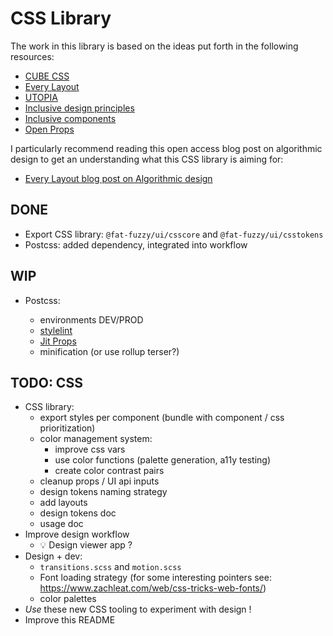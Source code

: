 # CSS Library

The work in this library is based on the ideas put forth in the following resources:

- [CUBE CSS](https://cube.fyi)
- [Every Layout](https://every-layout.dev)
- [UTOPIA](https://utopia.fyi/)
- [Inclusive design principles](https://inclusivedesignprinciples.org/)
- [Inclusive components](https://inclusive-components.design/)
- [Open Props](https://open-props.style/)

I particularly recommend reading this open access blog post on algorithmic design to get an understanding what this CSS library is aiming for:

- [Every Layout blog post on Algorithmic design](https://every-layout.dev/blog/algorithmic-design/)

## DONE

- Export CSS library: `@fat-fuzzy/ui/csscore` and `@fat-fuzzy/ui/csstokens`
- Postcss: added dependency, integrated into workflow

## WIP

- Postcss:

  - environments DEV/PROD
  - [stylelint](https://stylelint.io/)
  - [Jit Props](https://github.com/GoogleChromeLabs/postcss-jit-props)
  - minification (or use rollup terser?)

## TODO: CSS

- CSS library:
  - export styles per component (bundle with component / css prioritization)
  - color management system:
    - improve css vars
    - use color functions (palette generation, a11y testing)
    - create color contrast pairs
  - cleanup props / UI api inputs
  - design tokens naming strategy
  - add layouts
  - design tokens doc
  - usage doc
- Improve design workflow
  - 💡 Design viewer app ?
- Design + dev:
  - `transitions.scss` and `motion.scss`
  - Font loading strategy (for some interesting pointers see: https://www.zachleat.com/web/css-tricks-web-fonts/)
  - color palettes
- _Use_ these new CSS tooling to experiment with design !
- Improve this README
